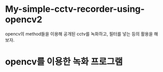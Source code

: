 # My-simple-cctv-recorder-using-opencv2
opencv의 method들을 이용해 공개된 cctv를 녹화하고, 필터를 넣는 등의 활용을 해보자.


opencv를 이용한 녹화 프로그램
============================

